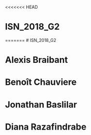 <<<<<<< HEAD
# ISN_2018_G2
 
=======
﻿# ISN_2018_G2


# Alexis Braibant
# Benoît Chauviere
# Jonathan Baslilar
# Diana Razafindrabe
